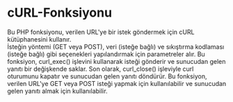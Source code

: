 # cURL-Fonksiyonu

Bu PHP fonksiyonu, verilen URL'ye bir istek göndermek için cURL kütüphanesini kullanır. 
<br>
İsteğin yöntemi (GET veya POST), veri (isteğe bağlı) ve sıkıştırma kodlaması (isteğe bağlı) gibi seçenekleri yapılandırmak için parametreler alır. 
Bu fonksiyon, curl_exec() işlevini kullanarak isteği gönderir ve sunucudan gelen yanıtı bir değişkende saklar. 
Son olarak, curl_close() işleviyle curl oturumunu kapatır ve sunucudan gelen yanıtı döndürür. 
Bu fonksiyon, verilen URL'ye GET veya POST isteği yapmak için kullanılabilir ve sunucudan gelen yanıtı almak için kullanılabilir.
